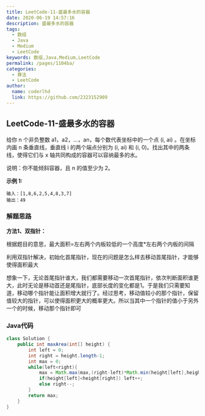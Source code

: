 ```yaml
---
title: LeetCode-11-盛最多水的容器
date: 2020-06-19 14:57:16
description: 盛最多水的容器
tags: 
  - 数组
  - Java
  - Medium
  - LeetCode
keywords: 数组,Java,Medium,LeetCode
permalink: /pages/1104ba/
categories: 
  - 算法
  - LeetCode
author: 
  name: coderlhd
  link: https://github.com/2323152909
---
```


## LeetCode-11-盛最多水的容器

给你 n 个非负整数 a1，a2，...，an，每个数代表坐标中的一个点 (i, ai) 。在坐标内画 n 条垂直线，垂直线 i 的两个端点分别为 (i, ai) 和 (i, 0)。找出其中的两条线，使得它们与 x 轴共同构成的容器可以容纳最多的水。

说明：你不能倾斜容器，且 n 的值至少为 2。

 <!--more-->

**示例 1:**

```
输入：[1,8,6,2,5,4,8,3,7]
输出：49
```

### 解题思路

**方法1、双指针：**

根据题目的意思，最大面积=左右两个内板较低的一个高度*左右两个内板的间隔

利用双指针解决，初始化首尾指针，现在的问题是怎么样去移动首尾指针，才能够使得面积最大

想象一下，无论首尾指针谁大，我们都需要移动一次首尾指针，依次判断面积谁更大，此时无论是移动首还是尾指针，底部长度的变化都是1。于是我们只需要知道，移动哪个指针能让面积增大就行了。经过思考，移动值较小的那个指针，保留值较大的指针，可以使得面积更大的概率更大。所以当其中一个指针的值小于另外一个的时候，移动那个指针即可

### Java代码

```java
class Solution {
    public int maxArea(int[] height) {
        int left = 0;
        int right = height.length-1;
        int max = 0;
        while(left<right){
            max = Math.max(max,(right-left)*Math.min(height[left],height[right]));
            if(height[left]<height[right]) left++;
            else right--;
        }
        return max;
    }
}
```

